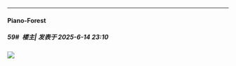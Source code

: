 ﻿
*****

####  Piano-Forest  
##### 59#         楼主| 发表于 2025-6-14 23:10

<img src="https://p.sda1.dev/24/785efe4c8c6027536b56214518f6a11c/IMG_20250614_000931.png" referrerpolicy="no-referrer">

